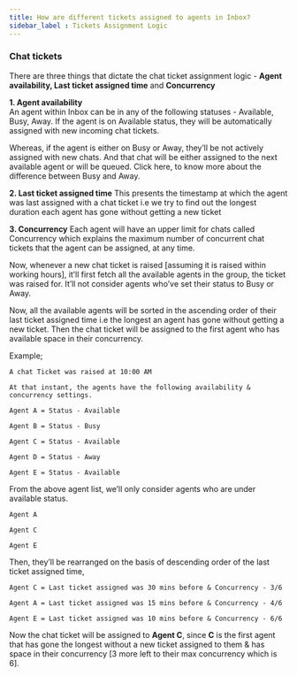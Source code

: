 ```yaml
---
title: How are different tickets assigned to agents in Inbox?
sidebar_label : Tickets Assignment Logic 
---
```


### Chat tickets

There are three things that dictate the chat ticket assignment logic - **Agent availability, Last ticket assigned time** and **Concurrency**

**1.  Agent availability**  
An agent within Inbox can be in any of the following statuses - Available, Busy, Away. If the agent is on Available status, they will be automatically assigned with new incoming chat tickets.
    
Whereas, if the agent is either on Busy or Away, they’ll be not actively assigned with new chats. And that chat will be either assigned to the next available agent or will be queued. Click here, to know more about the difference between Busy and Away.  
  
**2.  Last ticket assigned time**
This presents the timestamp at which the agent was last assigned with a chat ticket i.e we try to find out the longest duration each agent has gone without getting a new ticket  
  
**3.  Concurrency**
Each agent will have an upper limit for chats called Concurrency which explains the maximum number of concurrent chat tickets that the agent can be assigned, at any time.

  
Now, whenever a new chat ticket is raised [assuming it is raised within working hours], it’ll first fetch all the available agents in the group, the ticket was raised for. It’ll not consider agents who’ve set their status to Busy or Away.


Now, all the available agents will be sorted in the ascending order of their last ticket assigned time i.e the longest an agent has gone without getting a new ticket. Then the chat ticket will be assigned to the first agent who has available space in their concurrency.

  

Example;

    A chat Ticket was raised at 10:00 AM
    
    At that instant, the agents have the following availability & concurrency settings.
    
    Agent A = Status - Available
    
    Agent B = Status - Busy
    
    Agent C = Status - Available
    
    Agent D = Status - Away
    
    Agent E = Status - Available

  
From the above agent list, we’ll only consider agents who are under available status.

    Agent A
    
    Agent C
    
    Agent E


Then, they’ll be rearranged on the basis of descending order of the last ticket assigned time,

    Agent C = Last ticket assigned was 30 mins before & Concurrency - 3/6
    
    Agent A = Last ticket assigned was 15 mins before & Concurrency - 4/6
    
    Agent E = Last ticket assigned was 10 mins before & Concurrency - 6/6

  

Now the chat ticket will be assigned to **Agent C**, since **C** is the first agent that has gone the longest without a new ticket assigned to them & has space in their concurrency [3 more left to their max concurrency which is 6].
